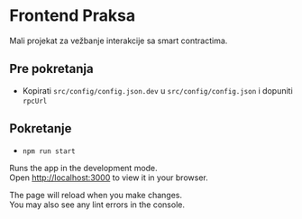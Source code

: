 # Frontend Praksa

Mali projekat za vežbanje interakcije sa smart contractima. 

## Pre pokretanja

- Kopirati `src/config/config.json.dev` u `src/config/config.json` i dopuniti `rpcUrl`

## Pokretanje

- `npm run start`

Runs the app in the development mode.\
Open [http://localhost:3000](http://localhost:3000) to view it in your browser.

The page will reload when you make changes.\
You may also see any lint errors in the console.
